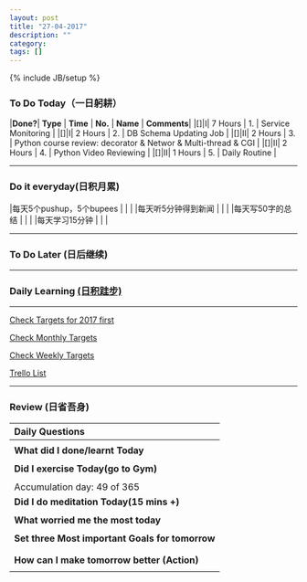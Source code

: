 ```yaml
---
layout: post
title: "27-04-2017"
description: ""
category: 
tags: []
---
```

{% include JB/setup %}

### To Do Today（一日躬耕）


|**Done?**| **Type** | **Time**   | **No.** | **Name** | **Comments**|
|[]|I| 7 Hours  | 1. | Service Monitoring		 | 
|[]|I| 2  Hours | 2. | DB Schema Updating Job	 |
|[]|II| 2 Hours | 3. | Python course review: decorator & Networ & Multi-thread & CGI 	 |
|[]|II| 2 Hours | 4. | Python Video Reviewing	 |
|[]|II| 1 Hours | 5. | Daily Routine   |


---

### Do it everyday(日积月累)

|每天5个pushup，5个bupees   | |     |
|每天听5分钟得到新闻      | |	  |
|每天写50字的总结			 | |    |
|每天学习15分钟            | |    |

---

### To Do Later (日后继续) 

---

### Daily Learning [(日积跬步)](https://yitianxu.github.io/2017/01/05/learning-summary)


---

[Check Targets for 2017 first](https://yitianxu.github.io/2016/12/30/resolution-for-2017)

[Check Monthly Targets](https://yitianxu.github.io/pages/monthly%20targets/Monthly)

[Check Weekly Targets](https://yitianxu.github.io/pages/weekly%20targets/Weekly%20Targets) 

[Trello List](https://trello.com/b/oYub62ID/goal-of-year-2016-2017)

---

### Review (日省吾身)

| Daily Questions                                    |                                           
|:---------------------------------------------------|
|                                                    |
| **What did I done/learnt Today**| 
|                                                    |
| **Did I exercise Today(go to Gym)**|          
|     |
| Accumulation day: 49 of 365   |
| **Did I do meditation Today(15 mins +)**|          
|     |
|**What worried me the most today**|
|      |
|**Set three Most important Goals for tomorrow**|
|      |
|      |
|**How can I make tomorrow better (Action)**|
|                          |
